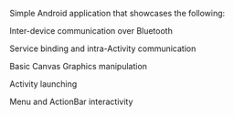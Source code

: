 Simple Android application that showcases the following:

Inter-device communication over Bluetooth

Service binding and intra-Activity communication

Basic Canvas Graphics manipulation

Activity launching

Menu and ActionBar interactivity
